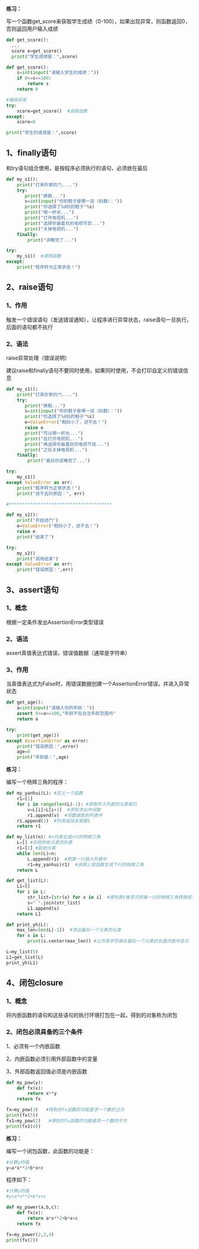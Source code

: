 **练习：**

写一个函数get_score来获取学生成绩（0-100），如果出现异常，则函数返回0，否则返回用户输入成绩

```python
def get_score():
  ...
  score e=get_score()
  print("学生成绩是：",score)
```

```python
def get_score():
    s=int(input("请输入学生的成绩："))
    if 0<=s<=100:
        return s
    return 0

#捕获异常
try:
    score=get_score()  #调用函数
except:
    score=0

print("学生的成绩是：",score)
```



## 1、finally语句

和try语句组合使用，是按程序必须执行的语句，必须放在最后

```python
def my_s1():
    print("打来你家的门....")
    try:
       print("换鞋...")
       s=int(input("你的鞋子是哪一双（码数）："))
       print("你选择了%d码的鞋子"%s)
       print("喝一杯水...")
       print("打开电视机...")
       print("选择你最喜欢的电视节目...")
       print("关掉电视机...")
    finally:
        print("该睡觉了...")

try:
    my_s1()  #调用函数
except:
    print("程序转为正常状态！")
```



## 2、raise语句

### 1、作用

触发一个错误语句（发送错误通知），让程序进行异常状态，raise语句一旦执行，后面的语句都不执行

### 2、语法

raise异常处理（错误说明）

建议raise和finally语句不要同时使用，如果同时使用，不会打印自定义的错误信息

```python
def my_s1():
    print("打来你家的门....")
    try:
       print("换鞋...")
       s=int(input("你的鞋子是哪一双（码数）："))
       print("你选择了%d码的鞋子"%s)
       e=ValueError("鞋码小了，进不去！")
       raise e
       print("可以喝一杯水...")
       print("在打开电视机...")
       print("再选择你最喜欢的电视节目...")
       print("之后关掉电视机...")
    finally:
        print("最后你该睡觉了...")

try:
    my_s1()
except ValueError as err:
    print("程序转为正常状态！")
    print("进不去的原因：", err)

#***************************************

def my_s2():
    print("开始进门")
    e=ValueError("鞋码小了，进不去！")
    raise e
    print("结束了")

try:
    my_s2()
    print("调用结束")
except ValueError as err:
    print("错误原因：",err)

```



## 3、assert语句

### 1、概念

根据一定条件发出AssertionError类型错误

### 2、语法

assert真值表达式错误，错误值数据（通常是字符串）

### 3、作用

当真值表达式为False时，用错误数据创建一个AssertionError错误，并进入异常状态

```python
def get_age():
    a=int(input("请输入你的年龄："))
    assert 0<=a<=100,"年龄不在合法年龄范围内"
    return a

try:
    print(get_age())
except AssertionError as error:
    print("错误原因：",error)
    age=0
    print("年龄是：",age)
```

**练习：**

编写一个杨辉三角的程序：

```python
def my_yanhui(L): #定义一个函数
    r1=[1]
    for i in range(len(L)-1): #获取传入列表的元素索引
        v=L[i]+L[i+1]  #求和求出中间数
        r1.append(v)  #将数据放到列表中
    r1.append(1)  #列表追加末尾数1
    return r1

def my_list(n): #n代表生成n行的杨辉三角
    L=[] #存放所有元素的列表
    r1=[1] #起始元素
    while len(L)<n:
        L.append(r1)  #把第一行放入列表中
        r1=my_yanhui(r1)  #调用上层函数生成下行的杨辉三角
    return L

def get_list(L):
    L1=[]
    for i in L:
        str_list=[str(x) for x in i]  #使列表t推导式把每一行的杨辉三角转换成字符
        s=" ".join(str_list)
        L1.append(s)
    return L1

def print_yh(L):
    max_len=len(L[-1])  #求出最后一个元素的长度
    for s in L:
        print(s.center(max_len)) #让所有字符串在最后一个元素的长度内居中显示

L=my_list(5)
L1=get_list(L)
print_yh(L1)


```



## 4、闭包closure

### 1、概念

将内嵌函数的语句和这些语句的执行环境打包在一起，得到的对象称为闭包

### 2、闭包必须具备的三个条件

1、必须有一个内嵌函数

2、内嵌函数必须引用外部函数中的变量

3、外部函数返回值必须是内嵌函数

```python
def my_pow(y):
    def fx(x):
        return x**y
    return fx

fx=my_pow(3)   #得到的fx函数的功能是求一个数的立方
print(fx(5))
fx1=my_pow(2)   #得到的fx函数的功能是求一个数的平方
print(fx1(4))

```

**练习：**

编写一个闭包函数，此函数的功能是：

```python
#计算y的值
y=a*x**2+b*x+c

```

程序如下：

```python
#计算y的值
#y=a*x**2+b*x+c

def my_power(a,b,c):
    def fx(x):
        return a*x**2+b*x+c
    return fx

fx=my_power(2,3,4)
print(fx(2))
```



